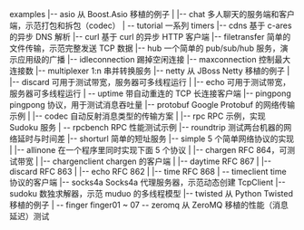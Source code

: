 examples
|-- asio 从 Boost.Asio 移植的例子
| |-- chat 多人聊天的服务端和客户端，示范打包和拆包（codec）
| \-- tutorial 一系列 timers
|-- cdns 基于 c-ares 的异步 DNS 解析
|-- curl 基于 curl 的异步 HTTP 客户端
|-- filetransfer 简单的文件传输，示范完整发送 TCP 数据
|-- hub 一个简单的 pub/sub/hub 服务，演示应用级的广播
|-- idleconnection 踢掉空闲连接
|-- maxconnection 控制最大连接数
|-- multiplexer 1:n 串并转换服务
|-- netty 从 JBoss Netty 移植的例子
| |-- discard 可用于测试带宽，服务器可多线程运行
| |-- echo 可用于测试带宽，服务器可多线程运行
| \-- uptime 带自动重连的 TCP 长连接客户端
|-- pingpong pingpong 协议，用于测试消息吞吐量
|-- protobuf Google Protobuf 的网络传输示例
| |-- codec 自动反射消息类型的传输方案
| |-- rpc RPC 示例，实现 Sudoku 服务
| \-- rpcbench RPC 性能测试示例
|-- roundtrip 测试两台机器的网络延时与时间差
|-- shorturl 简单的短址服务
|-- simple 5 个简单网络协议的实现
| |-- allinone 在一个程序里同时实现下面 5 个协议
| |-- chargen RFC 864，可测试带宽
| |-- chargenclient chargen 的客户端
| |-- daytime RFC 867
| |-- discard RFC 863
| |-- echo RFC 862
| |-- time RFC 868
| \-- timeclient time 协议的客户端
|-- socks4a Socks4a 代理服务器，示范动态创建 TcpClient
|-- sudoku 数独求解器，示范 muduo 的多线程模型
|-- twisted 从 Python Twisted 移植的例子
| \-- finger finger01 ~ 07
\-- zeromq 从 ZeroMQ 移植的性能（消息延迟）测试